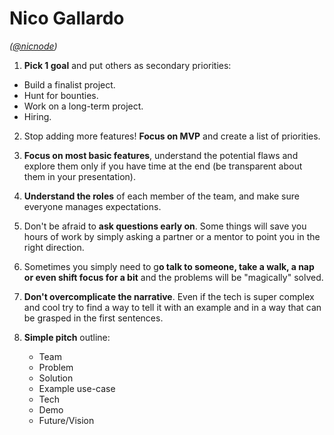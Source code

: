 # Nico Gallardo
*([@nicnode](https://x.com/nicnode))*

1. **Pick 1 goal** and put others as secondary priorities:
  - Build a finalist project.
  - Hunt for bounties.
  - Work on a long-term project.
  - Hiring.

2. Stop adding more features! **Focus on MVP** and create a list of priorities.

3. **Focus on most basic features**, understand the potential flaws and explore them only if you have time at the end (be transparent about them in your presentation).

4. **Understand the roles** of each member of the team, and make sure everyone manages expectations.

5. Don't be afraid to **ask questions early on**. Some things will save you hours of work by simply asking a partner or a mentor to point you in the right direction.

6. Sometimes you simply need to g**o talk to someone, take a walk, a nap or even shift focus for a bit** and the problems will be "magically" solved.

7. **Don't overcomplicate the narrative**. Even if the tech is super complex and cool try to find a way to tell it with an example and in a way that can be grasped in the first sentences.

8. **Simple pitch** outline:
   - Team
   - Problem
   - Solution
   - Example use-case
   - Tech
   - Demo
   - Future/Vision
